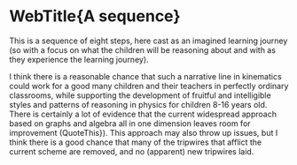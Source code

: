 # WebTitle{A sequence}

This is a sequence of eight steps, here cast as an imagined learning journey (so with a focus on what the children will be reasoning about and with as they experience the learning journey).

I think there is a reasonable chance that such a narrative line in kinematics could work for a good many children and their teachers in perfectly ordinary classrooms, while supporting the development of fruitful and intelligible styles and patterns of reasoning in physics for children 8-16 years old. There is certainly a lot of evidence that the current widespread approach based on graphs and algebra all in one dimension leaves room for improvement (QuoteThis}). This approach may also throw up issues, but I think there is a good chance that many of the tripwires that afflict the current scheme are removed, and no (apparent) new tripwires laid.

